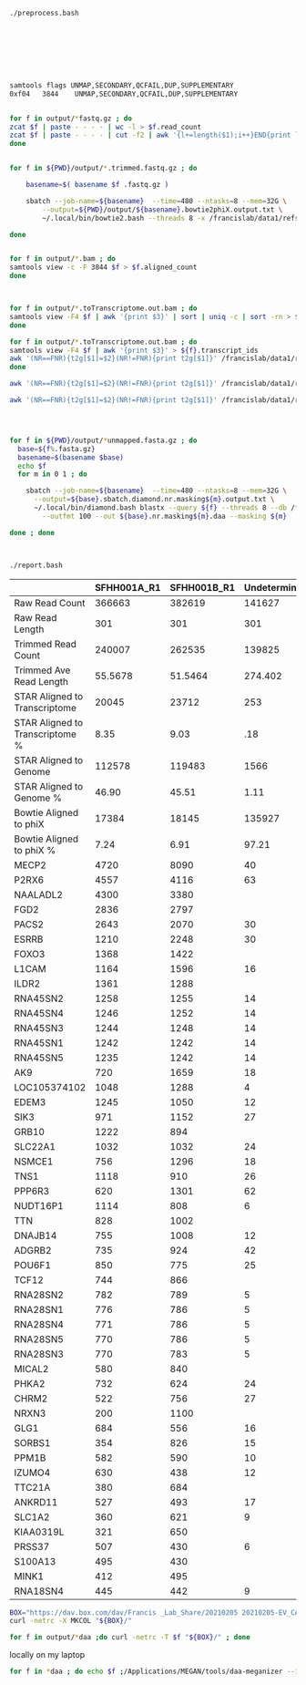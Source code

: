 

```BASH
./preprocess.bash








samtools flags UNMAP,SECONDARY,QCFAIL,DUP,SUPPLEMENTARY
0xf04	3844	UNMAP,SECONDARY,QCFAIL,DUP,SUPPLEMENTARY


for f in output/*fastq.gz ; do
zcat $f | paste - - - - | wc -l > $f.read_count
zcat $f | paste - - - - | cut -f2 | awk '{l+=length($1);i++}END{print l/i}' > $f.average_length
done


for f in ${PWD}/output/*.trimmed.fastq.gz ; do

	basename=$( basename $f .fastq.gz )

	sbatch --job-name=${basename}  --time=480 --ntasks=8 --mem=32G \
		--output=${PWD}/output/${basename}.bowtie2phiX.output.txt \
		~/.local/bin/bowtie2.bash --threads 8 -x /francislab/data1/refs/bowtie2/phiX --very-sensitive-local -U $f -o ${PWD}/output/${basename}.bowtie2phiX.bam

done


for f in output/*.bam ; do
samtools view -c -F 3844 $f > $f.aligned_count
done



for f in output/*.toTranscriptome.out.bam ; do
samtools view -F4 $f | awk '{print $3}' | sort | uniq -c | sort -rn > ${f}.transcript_count
done

for f in output/*.toTranscriptome.out.bam ; do
samtools view -F4 $f | awk '{print $3}' > ${f}.transcript_ids
awk '(NR==FNR){t2g[$1]=$2}(NR!=FNR){print t2g[$1]}' /francislab/data1/refs/sources/hgdownload.cse.ucsc.edu/goldenPath/hg38/bigZips/genes/hg38.ncbiRefSeq.transcript_gene.tsv ${f}.transcript_ids | sort | uniq -c | sort -rn > ${f}.gene_count
done

awk '(NR==FNR){t2g[$1]=$2}(NR!=FNR){print t2g[$1]}' /francislab/data1/refs/sources/hgdownload.cse.ucsc.edu/goldenPath/hg38/bigZips/genes/hg38.ncbiRefSeq.transcript_gene.tsv output/*.toTranscriptome.out.bam.transcript_ids | sort | uniq -c | sort -rn > gene_count

awk '(NR==FNR){t2g[$1]=$2}(NR!=FNR){print t2g[$1]}' /francislab/data1/refs/sources/hgdownload.cse.ucsc.edu/goldenPath/hg38/bigZips/genes/hg38.ncbiRefSeq.transcript_gene.tsv output/SFHH001*.toTranscriptome.out.bam.transcript_ids | sort | uniq -c | sort -rn > determined_gene_count.txt




for f in ${PWD}/output/*unmapped.fasta.gz ; do
  base=${f%.fasta.gz}
  basename=$(basename $base)
  echo $f
  for m in 0 1 ; do

    sbatch --job-name=${basename}  --time=480 --ntasks=8 --mem=32G \
      --output=${base}.sbatch.diamond.nr.masking${m}.output.txt \
      ~/.local/bin/diamond.bash blastx --query ${f} --threads 8 --db /francislab/data1/refs/diamond/nr \
        --outfmt 100 --out ${base}.nr.masking${m}.daa --masking ${m}

done ; done



./report.bash 
```




|    | SFHH001A_R1 | SFHH001B_R1 | Undetermined_R1 |
| --- | --- | --- | --- |
| Raw Read Count | 366663 | 382619 | 141627 |
| Raw Read Length | 301 | 301 | 301 |
| Trimmed Read Count | 240007 | 262535 | 139825 |
| Trimmed Ave Read Length | 55.5678 | 51.5464 | 274.402 |
| STAR Aligned to Transcriptome | 20045 | 23712 | 253 |
| STAR Aligned to Transcriptome % | 8.35 | 9.03 | .18 |
| STAR Aligned to Genome | 112578 | 119483 | 1566 |
| STAR Aligned to Genome % | 46.90 | 45.51 | 1.11 |
| Bowtie Aligned to phiX | 17384 | 18145 | 135927 |
| Bowtie Aligned to phiX % | 7.24 | 6.91 | 97.21 |
| MECP2 | 4720 | 8090 | 40 |
| P2RX6 | 4557 | 4116 | 63 |
| NAALADL2 | 4300 | 3380 |  |
| FGD2 | 2836 | 2797 |  |
| PACS2 | 2643 | 2070 | 30 |
| ESRRB | 1210 | 2248 | 30 |
| FOXO3 | 1368 | 1422 |  |
| L1CAM | 1164 | 1596 | 16 |
| ILDR2 | 1361 | 1288 |  |
| RNA45SN2 | 1258 | 1255 | 14 |
| RNA45SN4 | 1246 | 1252 | 14 |
| RNA45SN3 | 1244 | 1248 | 14 |
| RNA45SN1 | 1242 | 1242 | 14 |
| RNA45SN5 | 1235 | 1242 | 14 |
| AK9 | 720 | 1659 | 18 |
| LOC105374102 | 1048 | 1288 | 4 |
| EDEM3 | 1245 | 1050 | 12 |
| SIK3 | 971 | 1152 | 27 |
| GRB10 | 1222 | 894 |  |
| SLC22A1 | 1032 | 1032 | 24 |
| NSMCE1 | 756 | 1296 | 18 |
| TNS1 | 1118 | 910 | 26 |
| PPP6R3 | 620 | 1301 | 62 |
| NUDT16P1 | 1114 | 808 | 6 |
| TTN | 828 | 1002 |  |
| DNAJB14 | 755 | 1008 | 12 |
| ADGRB2 | 735 | 924 | 42 |
| POU6F1 | 850 | 775 | 25 |
| TCF12 | 744 | 866 |  |
| RNA28SN2 | 782 | 789 | 5 |
| RNA28SN1 | 776 | 786 | 5 |
| RNA28SN4 | 771 | 786 | 5 |
| RNA28SN5 | 770 | 786 | 5 |
| RNA28SN3 | 770 | 783 | 5 |
| MICAL2 | 580 | 840 |  |
| PHKA2 | 732 | 624 | 24 |
| CHRM2 | 522 | 756 | 27 |
| NRXN3 | 200 | 1100 |  |
| GLG1 | 684 | 556 | 16 |
| SORBS1 | 354 | 826 | 15 |
| PPM1B | 582 | 590 | 10 |
| IZUMO4 | 630 | 438 | 12 |
| TTC21A | 380 | 684 |  |
| ANKRD11 | 527 | 493 | 17 |
| SLC1A2 | 360 | 621 | 9 |
| KIAA0319L | 321 | 650 |  |
| PRSS37 | 507 | 430 | 6 |
| S100A13 | 495 | 430 |  |
| MINK1 | 412 | 495 |  |
| RNA18SN4 | 445 | 442 | 9 |






```BASH
BOX="https://dav.box.com/dav/Francis _Lab_Share/20210205 20210205-EV_CATS 20210205-preprocessing"
curl -netrc -X MKCOL "${BOX}/"

for f in output/*daa ;do curl -netrc -T $f "${BOX}/" ; done
```


locally on my laptop
```BASH
for f in *daa ; do echo $f ;/Applications/MEGAN/tools/daa-meganizer --in ${f} --mapDB ~/megan/megan-map-Jul2020-2.db --threads 8; done
```

